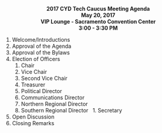 <p align="center">
<b> 2017 CYD Tech Caucus Meeting Agenda </b></br/>
<b> May 20, 2017 </b><br/>
<b> VIP Lounge - Sacramento Convention Center </b><br/>
<b> 3:00 - 3:30 PM </b><br/>
</p>

1. Welcome/Introductions
1. Approval of the Agenda
1. Approval of the Bylaws
1. Election of Officers
   1. Chair
   1. Vice Chair
   1. Second Vice Chair
   1. Treasurer
   1. Political Director
   1. Communications Director
   1. Northern Regional Director
   1. Southern Regional Director
   1. Secretary
1. Open Discussion
1. Closing Remarks

